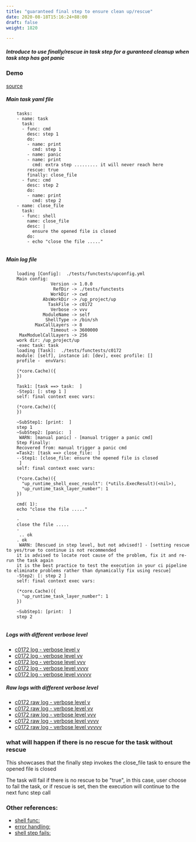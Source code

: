 ```yaml
---
title: "guaranteed final step to ensure clean up/rescue"
date: 2020-08-18T15:16:24+88:00
draft: false
weight: 1820

---
```


##### Introduce to use finally/rescue in task step for a guranteed cleanup when task step has got panic


### Demo








[source](https://github.com/upcmd/up/blob/master/tests/functests/c0172.yml)

##### Main task yaml file
```
    tasks:
    - name: task
      task:
      - func: cmd
        desc: step 1
        do:
        - name: print
          cmd: step 1
        - name: panic
        - name: print
          cmd: extra step ......... it will never reach here
        rescue: true
        finally: close_file
      - func: cmd
        desc: step 2
        do:
        - name: print
          cmd: step 2
    - name: close_file
      task:
      - func: shell
        name: close_file
        desc: |
          ensure the opened file is closed
        do:
        - echo "close the file ....."
    
```
##### Main log file
```
    loading [Config]:  ./tests/functests/upconfig.yml
    Main config:
                 Version -> 1.0.0
                  RefDir -> ./tests/functests
                 WorkDir -> cwd
              AbsWorkDir -> /up_project/up
                TaskFile -> c0172
                 Verbose -> vvv
              ModuleName -> self
               ShellType -> /bin/sh
           MaxCallLayers -> 8
                 Timeout -> 3600000
     MaxModuelCallLayers -> 256
    work dir: /up_project/up
    -exec task: task
    loading [Task]:  ./tests/functests/c0172
    module: [self], instance id: [dev], exec profile: []
    profile -  envVars:
    
    (*core.Cache)({
    })
    
    Task1: [task ==> task:  ]
    -Step1: [: step 1 ]
    self: final context exec vars:
    
    (*core.Cache)({
    })
    
    ~SubStep1: [print:  ]
    step 1
    ~SubStep2: [panic:  ]
     WARN: [manual panic] - [manual trigger a panic cmd]
    Step Finally:
    Recovered from: manual trigger a panic cmd
    =Task2: [task ==> close_file:  ]
    --Step1: [close_file: ensure the opened file is closed
     ]
    self: final context exec vars:
    
    (*core.Cache)({
      "up_runtime_shell_exec_result": (*utils.ExecResult)(<nil>),
      "up_runtime_task_layer_number": 1
    })
    
    cmd( 1):
    echo "close the file ....."
    
    -
    close the file .....
    -
     .. ok
    . ok
     WARN: [Rescued in step level, but not advised!] - [setting rescue to yes/true to continue is not recommended
    it is advised to locate root cause of the problem, fix it and re-run the task again
    it is the best practice to test the execution in your ci pipeline to eliminate problems rather than dynamically fix using rescue]
    -Step2: [: step 2 ]
    self: final context exec vars:
    
    (*core.Cache)({
      "up_runtime_task_layer_number": 1
    })
    
    ~SubStep1: [print:  ]
    step 2
    
```


##### Logs with different verbose level
* [c0172 log - verbose level v](../../logs/c0172_v)
* [c0172 log - verbose level vv](../../logs/c0172_vv)
* [c0172 log - verbose level vvv](../../logs/c0172_vvvv)
* [c0172 log - verbose level vvvv](../../logs/c0172_vvvv)
* [c0172 log - verbose level vvvvv](../../logs/c0172_vvvvv)

##### Raw logs with different verbose level
* [c0172 raw log - verbose level v](../../reflogs/c0172_v.log)
* [c0172 raw log - verbose level vv](../../reflogs/c0172_vv.log)
* [c0172 raw log - verbose level vvv](../../reflogs/c0172_vvv.log)
* [c0172 raw log - verbose level vvvv](../../reflogs/c0172_vvvv.log)
* [c0172 raw log - verbose level vvvvv](../../reflogs/c0172_vvvvv.log)







### what will happen if there is no rescue for the task without rescue


This showcases that the finally step invokes the close_file task to ensure the opened file is closed

The task will fail if there is no rescue to be "true", in this case, user choose to fail the task, or if rescue is set, then the execution will continue to the next func step call












### Other references:
* [shell func:](../../quick-start/c0002/)
* [error handling:](../../test-debug/error_handling/)
* [shell step fails:](../../flow-controll/f0171/)
